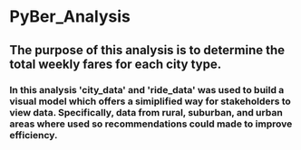 # PyBer_Analysis

## The purpose of this analysis is to determine the total weekly fares for each city type.
### In this analysis 'city_data' and 'ride_data' was used to build a visual model which offers a simiplified way for stakeholders to view data. Specifically, data from rural, suburban, and urban areas where used so recommendations could made to improve efficiency. 
